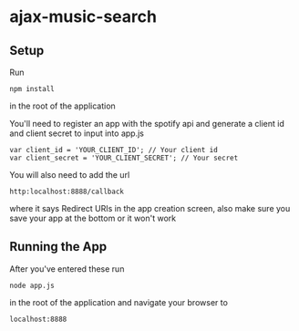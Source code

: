 # ajax-music-search

## Setup

Run
```
npm install
```
in the root of the application

You'll need to register an app with the spotify api and generate a client id and client secret to input into app.js

```
var client_id = 'YOUR_CLIENT_ID'; // Your client id
var client_secret = 'YOUR_CLIENT_SECRET'; // Your secret
```
You will also need to add the url 
```
http:localhost:8888/callback
```
where it says Redirect URIs in the app creation screen, also make sure you save your app at the bottom or it won't work

## Running the App

After you've entered these run 
```
node app.js
```
in the root of the application and navigate your browser to

```
localhost:8888
```
